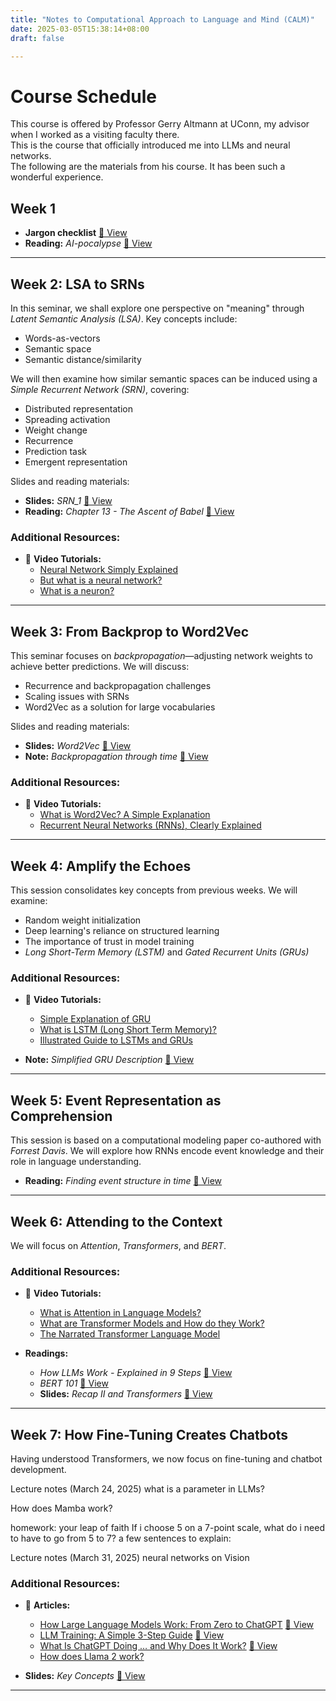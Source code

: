 ```yaml
---
title: "Notes to Computational Approach to Language and Mind (CALM)"
date: 2025-03-05T15:38:14+08:00
draft: false

---
```


# Course Schedule    
This course is offered by Professor Gerry Altmann at UConn, my advisor when I worked as a visiting faculty there.    
This is the course that officially introduced me into LLMs and neural networks.    
The following are the materials from his course. It has been such a wonderful experience.


## Week 1

- **Jargon checklist** [📄 View](Jargon_checklist.pdf)
- **Reading:** *AI-pocalypse* [📄 View](AI-pocalypse.pdf)

---

## Week 2: LSA to SRNs

In this seminar, we shall explore one perspective on "meaning" through *Latent Semantic Analysis (LSA)*. Key concepts include: 
- Words-as-vectors
- Semantic space
- Semantic distance/similarity  

We will then examine how similar semantic spaces can be induced using a *Simple Recurrent Network (SRN)*, covering:
- Distributed representation
- Spreading activation
- Weight change
- Recurrence
- Prediction task
- Emergent representation

Slides and reading materials:
- **Slides:** *SRN_1* [📄 View](SRN_1.pdf)
- **Reading:** *Chapter 13 - The Ascent of Babel* [📄 View](Chap13_TheAscentofBabel.pdf)

### Additional Resources:
- 🎥 **Video Tutorials:**  
  - [Neural Network Simply Explained](https://www.youtube.com/watch?v=ER2It2mIagI)  
  - [But what is a neural network?](https://www.youtube.com/watch?v=aircAruvnKk&t=0s)  
  - [What is a neuron?](https://www.youtube.com/watch?v=VhRtaziEWd4)  

---

## Week 3: From Backprop to Word2Vec  

This seminar focuses on *backpropagation*—adjusting network weights to achieve better predictions. We will discuss:
- Recurrence and backpropagation challenges
- Scaling issues with SRNs
- Word2Vec as a solution for large vocabularies

Slides and reading materials:
- **Slides:** *Word2Vec* [📄 View](Word2Vec.pdf)
- **Note:** *Backpropagation through time* [📄 View](Backpropagation_through_time.pdf)

### Additional Resources:
- 🎥 **Video Tutorials:**  
  - [What is Word2Vec? A Simple Explanation](https://www.youtube.com/watch?v=hQwFeIupNP0&t=45s)  
  - [Recurrent Neural Networks (RNNs), Clearly Explained](https://www.youtube.com/watch?v=AsNTP8Kwu80)  

---

## Week 4: Amplify the Echoes  

This session consolidates key concepts from previous weeks. We will examine:
- Random weight initialization
- Deep learning's reliance on structured learning
- The importance of trust in model training  
- *Long Short-Term Memory (LSTM)* and *Gated Recurrent Units (GRUs)*  

### Additional Resources:
- 🎥 **Video Tutorials:**  
  - [Simple Explanation of GRU](https://www.youtube.com/watch?v=tOuXgORsXJ4)  
  - [What is LSTM (Long Short Term Memory)?](https://www.youtube.com/watch?v=b61DPVFX03I)  
  - [Illustrated Guide to LSTMs and GRUs](https://www.youtube.com/watch?v=8HyCNIVRbSU&t=32s)  

- **Note:** *Simplified GRU Description* [📄 View](simplistic_GRU.pdf)  

---

## Week 5: Event Representation as Comprehension  

This session is based on a computational modeling paper co-authored with *Forrest Davis*. We will explore how RNNs encode event knowledge and their role in language understanding.

- **Reading:** *Finding event structure in time* [📄 View](Davis_Altmann_2021.pdf)

---

## Week 6: Attending to the Context  

We will focus on *Attention*, *Transformers*, and *BERT*.  

### Additional Resources:
- 🎥 **Video Tutorials:**  
  - [What is Attention in Language Models?](https://www.youtube.com/watch?v=j10yrR6PPfg)  
  - [What are Transformer Models and How do they Work?](https://www.youtube.com/watch?v=tsbRdJbJi9U)  
  - [The Narrated Transformer Language Model](https://www.youtube.com/watch?v=-QH8fRhqFHM&t=4s)  

- **Readings:**
  - *How LLMs Work - Explained in 9 Steps* [📄 View](How_LLMs_Work_Explained_in_9_Steps.pdf)  
  - *BERT 101* [📄 View](BERT101.pdf)  
  - **Slides:** *Recap II and Transformers* [📄 View](Recap_II_and_Transformers.pdf)  

---

## Week 7: How Fine-Tuning Creates Chatbots  

Having understood Transformers, we now focus on fine-tuning and chatbot development.  


Lecture notes (March 24, 2025)
what is a parameter in LLMs?

How does Mamba work?

homework: your leap of faith 
If i choose 5 on a 7-point scale, what do i need to have to go from 5 to 7?
a few sentences to explain: 



Lecture notes (March 31, 2025)
neural networks on Vision







### Additional Resources:
- 📖 **Articles:**
  - [How Large Language Models Work: From Zero to ChatGPT](https://medium.com/data-science-at-microsoft/how-large-language-models-work-91c362f5b78f) [📄 View](How_LLMs_Work_From_Zero_to_ChatGPT.pdf)  
  - [LLM Training: A Simple 3-Step Guide](https://masteringllm.medium.com/llm-training-a-simple-3-step-guide-you-wont-find-anywhere-else-98ee218809e5) [📄 View](LLM_Training.pdf)  
  - [What Is ChatGPT Doing … and Why Does It Work?](https://writings.stephenwolfram.com/2023/02/what-is-chatgpt-doing-and-why-does-it-work/) [📄 View](What_is_ChatGPT_doing.pdf)  
  - [How does Llama 2 work?](https://www.ibm.com/think/topics/llama-2#:~:text=Llama%202%20is%20a%20family%20of%20transformer%2Dbased%20autoregressive%20causal,the%20next%20word(s).0)  

- **Slides:** *Key Concepts* [📄 View](Key_concepts.pdf)  

---
